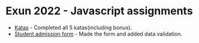 # Exun 2022 - Javascript assignments
- [Katas](https://github.com/ParavJaikrishan/javascript/tree/main/katas) - Completed all 5 katas(including bonus).
- [Student admission form](https://student-admission-form.vercel.app/) - Made the form and added data validation.